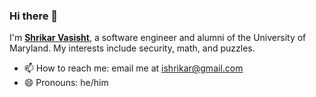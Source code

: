 ### Hi there 👋

I'm <a href="https://shricubed.github.io/portfolio"><b>Shrikar Vasisht</b></a>, a software engineer and alumni of the University of Maryland. My interests include security, math, and puzzles.

- 📫 How to reach me: email me at [ishrikar@gmail.com](mailto:ishrikar@gmail.com)
- 😄 Pronouns: he/him

